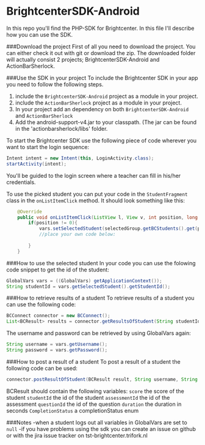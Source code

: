 BrightcenterSDK-Android
=======================

In this repo you'll find the PHP-SDK for Brightcenter. In this file I'll describe how you can use the SDK.

###Download the project
First of all you need to download the project. You can either check it out with git or download the zip. The downloaded folder will actually consist 2 projects; BrightcenterSDK-Android and ActionBarSherlock.

###Use the SDK in your project
To include the Brightcenter SDK in your app you need to follow the following steps.

1. include the `BrightcenterSDK-Android` project as a module in your project.
2. include the `ActionBarSherlock` project as a module in your project.
3. In your project add an dependency on both `BrightcenterSDK-Android` and `ActionBarSherlock`
4. Add the android-support-v4.jar to your classpath. (The jar can be found in the 'actionbarsherlock/libs' folder.

To start the Brightcenter SDK use the following piece of code wherever you want to start the login sequence:
```java
Intent intent = new Intent(this, LoginActivity.class);
startActivity(intent);
```
You'll be guided to the login screen where a teacher can fill in his/her credentials.

To use the picked student you can put your code in the `StudentFragment` class in the `onListItemClick` method. It should look something like this:
```java
    @Override
    public void onListItemClick(ListView l, View v, int position, long id) {
        if(position != 0){
            vars.setSelectedStudent(selectedGroup.getBCStudents().get(position - 1));
            //place your own code below:
            
        }
    }
```

###How to use the selected student
In your code you can use the folowing code snippet to get the id of the student:
```java
GlobalVars vars = ((GlobalVars) getApplicationContext());
String studentId = vars.getSelectedStudent().getStudentId();
```

###How to retrieve results of a student
To retrieve results of a student you can use the following code:
```java
BCConnect connector = new BCConnect();
List<BCResult> results = connector.getResultsOfStudent(String studentId, String assessmentId, String username, String password);
```
The username and password can be retrieved by using GlobalVars again:
```java
String username = vars.getUsername();
String password = vars.getPassword();
```

###How to post a result of a student
To post a result of a student the following code can be used:
```java
connector.postResultOfStudent(BCResult result, String username, String password)
```
BCResult should contain the following variables:
`score` the score of the student
`studentId` the id of the student
`assessmentId` the id of the assessment
`questionId` the id of the question
`duration` the duration in seconds
`CompletionStatus` a completionStatus enum

###Notes
-when a student logs out all variables in GlobalVars are set to `null`
-if you have problems using the sdk you can create an issue on github or with the jira issue tracker on tst-brightcenter.trifork.nl





